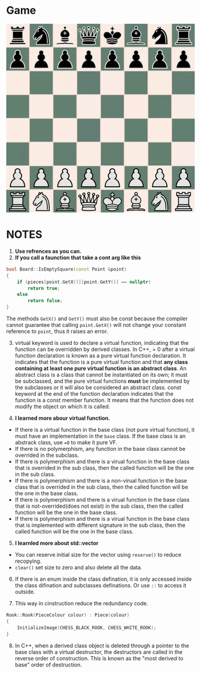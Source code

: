 # Game

![Chess](./chess.gif)

# NOTES

1. **Use refrences as you can.**
2. **If you call a faunction that take a cont arg like this**

```cpp
bool Board::IsEmptySquare(const Point &point)
{
    if (pieces[point.GetX()][point.GetY()] == nullptr)
        return true;
    else
        return false;
}
```

The methods ```GetX()``` and ```GetY()``` must also be const because the compiler cannot guarantee that calling ```point.GetX()``` will not change your constant reference to ```point```, thus it raises an error.

3. virtual keyword is used to declare a virtual function, indicating that the function can be overridden by derived classes. In C++, = 0 after a virtual function declaration is known as a pure virtual function declaration. It indicates that the function is a pure virtual function and that **any class containing at least one pure virtual function is an abstract class**. An abstract class is a class that cannot be instantiated on its own; it must be subclassed, and the pure virtual functions **must** be implemented by the subclasses or it will also be considered an abstract class. const keyword at the end of the function declaration indicates that the function is a const member function. It means that the function does not modify the object on which it is called.

4. **I learned more abour virtual function.**

* If there is a virtual function in the base class (not pure virtual function), it must have an implementation in the ```base``` class. If the base class is an abstrack class, use ```=0``` to make it pure VF.
* If there is no polymerphism, any function in the base class cannot be overrided in the subclass.
* If there is polymerphism and there is a virual function in the base class that is overrided in the sub class, then the called function will be the one in the sub class.
* If there is polymerphism and there is a non-virual function in the base class that is overrided in the sub class, then the called function will be the one in the base class.
* If there is polymerphism and there is a virual function in the base class that is not-overrided(does not exist) in the sub class, then the called function will be the one in the base class.
* If there is polymerphism and there is a virual function in the base class that is implemented with different signature in the sub class, then the called function will be the one in the base class.

5. **I learnled more about std::vector**

* You can reserve initial size for the vector using ```reserve()``` to reduce recopying.
* ```clear()``` set size to zero and also delete all the data.

6. If there is an enum inside the class defination, it is only accessed inside the class difination and subclasses definations. Or use ```::``` to access it outside.

7. This way in cinstruction reduce the redundancy code.

```cpp
Rook::Rook(PieceColour colour) : Piece(colour)
{
    InitializeImage(CHESS_BLACK_ROOK, CHESS_WHITE_ROOK);
}
```

8. In C++, when a derived class object is deleted through a pointer to the base class with a virtual destructor, the destructors are called in the reverse order of construction. This is known as the "most derived to base" order of destruction.
